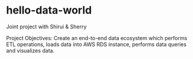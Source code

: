 # hello-data-world
Joint project with Shirui &amp; Sherry 

Project Objectives:
Create an end-to-end data ecosystem which performs ETL operations, loads data into AWS RDS instance, performs data queries and visualizes data. 
    
